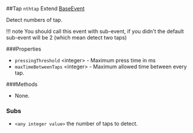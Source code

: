 ##Tap  `nthtap`
Extend [BaseEvent](BaseEvent.md)

Detect numbers of tap.

!!! note
    You should call this event with sub-event, if you didn't the default sub-event will be 2 (which mean detect two taps) 

###Properties
* `pressingThreshold` <<span class="type-text">integer</span>> - Maximum press time in ms
* `maxTimeBetweenTaps` <<span class="type-text">integer</span>> - Maximum allowed time between every tap.

###Methods
* None.

### Subs
* `<any integer value>` the number of taps to detect.
